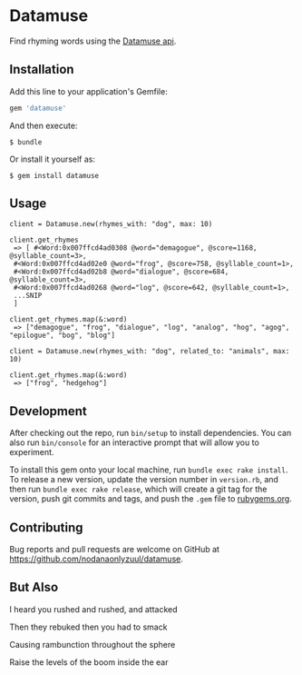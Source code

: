 # Datamuse

Find rhyming words using the [Datamuse api](http://www.datamuse.com/api/).


## Installation

Add this line to your application's Gemfile:

```ruby
gem 'datamuse'
```

And then execute:

    $ bundle

Or install it yourself as:

    $ gem install datamuse

## Usage

```
client = Datamuse.new(rhymes_with: "dog", max: 10)

client.get_rhymes
 => [ #<Word:0x007ffcd4ad0308 @word="demagogue", @score=1168, @syllable_count=3>,
 #<Word:0x007ffcd4ad02e0 @word="frog", @score=758, @syllable_count=1>,
 #<Word:0x007ffcd4ad02b8 @word="dialogue", @score=684, @syllable_count=3>,
 #<Word:0x007ffcd4ad0268 @word="log", @score=642, @syllable_count=1>,
 ...SNIP
 ]

client.get_rhymes.map(&:word)
 => ["demagogue", "frog", "dialogue", "log", "analog", "hog", "agog", "epilogue", "bog", "blog"]

client = Datamuse.new(rhymes_with: "dog", related_to: "animals", max: 10)

client.get_rhymes.map(&:word)
 => ["frog", "hedgehog"]
```

## Development

After checking out the repo, run `bin/setup` to install dependencies. You can also run `bin/console` for an interactive prompt that will allow you to experiment.

To install this gem onto your local machine, run `bundle exec rake install`. To release a new version, update the version number in `version.rb`, and then run `bundle exec rake release`, which will create a git tag for the version, push git commits and tags, and push the `.gem` file to [rubygems.org](https://rubygems.org).

## Contributing

Bug reports and pull requests are welcome on GitHub at https://github.com/nodanaonlyzuul/datamuse.

## But Also

I heard you rushed and rushed, and attacked

Then they rebuked then you had to smack

Causing rambunction throughout the sphere

Raise the levels of the boom inside the ear
